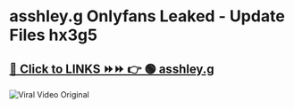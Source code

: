 
 # asshley.g Onlyfans Leaked - Update Files hx3g5

## <h2><a href="https://clipsfans.com/asshley.g&ref=git">🔗 Click to LINKS ⏩⏩ 👉 🟢 asshley.g </a></h2>

<a href="https://clipsfans.com/asshley.g&ref=git" rel="nofollow" data-target="animated-image.originalLink"><img src="https://i.ibb.co.com/xMMVF88/686577567.gif" alt="Viral Video Original" style="max-width: 100%; display: inline-block;" data-target="animated-image.originalImage"></a>

